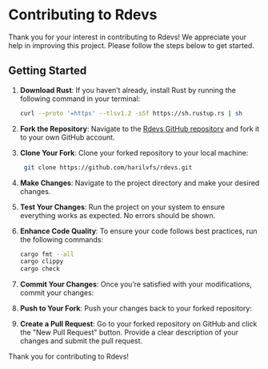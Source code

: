 # Contributing to Rdevs

Thank you for your interest in contributing to Rdevs! We appreciate your help in improving this project. Please follow the steps below to get started.

## Getting Started

1. **Download Rust**: If you haven’t already, install Rust by running the following command in your terminal:

    ```bash
    curl --proto '=https' --tlsv1.2 -sSf https://sh.rustup.rs | sh
    ```

2. **Fork the Repository**: Navigate to the [Rdevs GitHub repository](https://github.com/harilvfs/rdevs) and fork it to your own GitHub account.

3. **Clone Your Fork**: Clone your forked repository to your local machine:

   ```bash
    git clone https://github.com/harilvfs/rdevs.git
    ```

4. **Make Changes**: Navigate to the project directory and make your desired changes.

5. **Test Your Changes**: Run the project on your system to ensure everything works as expected. No errors should be shown.

6. **Enhance Code Quality**: To ensure your code follows best practices, run the following commands:

    ```bash
    cargo fmt --all      
    cargo clippy          
    cargo check           
    ```

7. **Commit Your Changes**: Once you’re satisfied with your modifications, commit your changes:

8. **Push to Your Fork**: Push your changes back to your forked repository:

9. **Create a Pull Request**: Go to your forked repository on GitHub and click the "New Pull Request" button. Provide a clear description of your changes and submit the pull request.

Thank you for contributing to Rdevs!

